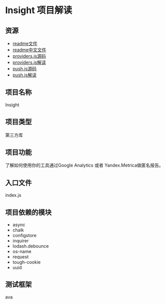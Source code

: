 # Insight 项目解读

## 资源
* [readme文件](https://github.com/yeoman/insight/blob/master/readme.md)
* [readme中文文件](https://github.com/Sunhuizhe/Code-Read/blob/master/Insight-Chinese.md)
* [providers.js源码](https://github.com/yeoman/insight/blob/master/lib/providers.js)
* [providers.js解读](https://github.com/Sunhuizhe/code-read-insight/blob/master/lib/providers.js)
* [push.js源码](https://github.com/yeoman/insight/blob/master/lib/push.js)
* [push.js解读](https://github.com/Sunhuizhe/code-read-insight/blob/master/lib/push.js)
## 项目名称
Insight

## 项目类型
第三方库

## 项目功能
了解如何使用你的工具通过Google Analytics 或者 Yandex.Metrica做匿名报告。

## 入口文件
index.js

## 项目依赖的模块
* async
* chalk
* configstore
* inquirer
* lodash.debounce
* os-name
* request
* tough-cookie
* uuid

## 测试框架
ava
